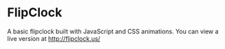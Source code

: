 # FlipClock

A basic flipclock built with JavaScript and CSS animations. You can view a live version at http://flipclock.us/
